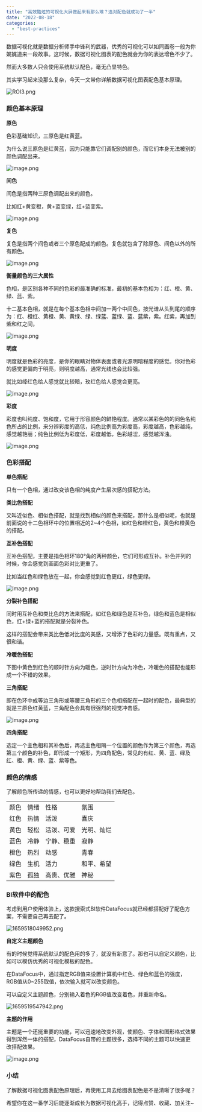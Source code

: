 ```yaml
---
title: "高效酷炫的可视化大屏做起来有那么难？选对配色就成功了一半"
date: "2022-08-18"
categories: 
  - "best-practices"
---
```


数据可视化就是数据分析师手中锋利的武器，优秀的可视化可以如同画卷一般为你娓娓道来一段故事。这时候，数据可视化图表的配色就会为你的表达增色不少了。

然而大多数人只会使用系统默认配色，毫无凸显特色。

其实学习起来没那么复杂，今天一文带你详解数据可视化图表配色基本原理。

![ROI3.png](images/1658325361-roi3-png.png)

### 颜色基本原理

**原色**

色彩基础知识，三原色是红黄蓝。

为什么说三原色是红黄蓝，因为只能靠它们调配别的颜色，而它们本身无法被别的颜色调配出来。

![image.png](images/1660863351-image-png.png)

**间色**

间色是指两种三原色调配出来的颜色。

比如红+黄变橙，黄+蓝变绿，红+蓝变紫。

![image.png](images/1660863352-image-png.png)

**复色**

复色是指两个间色或者三个原色配成的颜色。复色就包含了除原色、间色以外的所有颜色。

![image.png](images/1660863353-image-png.png)

**衡量颜色的三大属性**

色相，是区别各种不同的色彩的最准确的标准，最初的基本色相为：红、橙、黄、绿、蓝、紫。

十二基本色相，就是在每个基本色相中间加一两个中间色，按光谱从头到尾的顺序为：红、橙红、黄橙、黄、黄绿、绿、绿蓝、蓝绿、蓝、蓝紫，紫。红紫，再加到紫和红之间，

![image.png](images/1660863353-image-png-1.png)

**明度**

明度就是色彩的亮度，是你的眼睛对物体表面或者光源明暗程度的感觉。你对色彩的感觉更偏向于明亮，则明度越高，通常光线也会比较强。

就比如绛红色给人感觉就比较暗，玫红色给人感觉会更亮。

![image.png](images/1660863356-image-png.png)

**彩度**

彩度也叫纯度、饱和度，它用于形容颜色的鲜艳程度。通常以某彩色的的同色名纯色所占的比例，来分辨彩度的高低，纯色比例高为彩度高，彩度越高，色彩越纯，感觉越艳丽；纯色比例低为彩度低，彩度越低，色彩越涩，感觉越浑浊。

![image.png](images/1660863361-image-png.png)

### 色彩搭配

**单色搭配**

只有一个色相，通过改变该色相的纯度产生层次感的搭配方法。

**类比色搭配**

又叫近似色、相似色搭配，就是找到相似的颜色来搭配，那什么是相似呢，也就是前面说的十二色相环中的位置相近的2~4个色相，如红色和橙红色，黄色和橙黄色的搭配。

**互补色搭配**

互补色搭配，主要是指色相环180°角的两种颜色，它们可形成互补。补色并列的时候，你会感觉到画面色彩对比更重了。

比如当红色和绿色放在一起，你会感觉到红色更红，绿色更绿。

![image.png](images/1660863366-image-png.png)

**分裂补色搭配**

同时用互补色和类比色的方法来搭配，如红色和绿色是互补色，绿色和蓝色是相似色，红+绿+蓝的搭配就是分裂补色。

这样的搭配会带来类比色低对比度的美感，又增添了色彩的力量感。既有重点，又很和谐。

**冷暖色搭配**

下图中黄色到红色的顺时针方向为暖色，逆时针方向为冷色，冷暖色的搭配也能形成一个不错的效果。

**三角搭配**

即在色环中成等边三角形或等腰三角形的三个色相搭配在一起时的配色，最典型的就是三原色红黄蓝，三角配色会具有很强烈的视觉冲击感。

![image.png](images/1660863371-image-png.png)

**四角搭配**

选定一个主色相和其补色后，再选主色相隔一个位置的颜色作为第三个颜色，再选第三个颜色的补色，即形成一个矩形，为四角配色，常见的有红、黄、蓝、绿及红、橙、黄、绿、蓝、紫等色。

### 颜色的情感

了解颜色所传递的情感，也可以更好地帮助我们去配色。

<table><tbody><tr><td>颜色</td><td>情绪</td><td>性格</td><td>氛围</td></tr><tr><td>红色</td><td>热情</td><td>活泼</td><td>喜庆</td></tr><tr><td>黄色</td><td>轻松</td><td>活泼、可爱</td><td>光明、灿烂</td></tr><tr><td>蓝色</td><td>冷静</td><td>宁静、稳重</td><td>寂静</td></tr><tr><td>橙色</td><td>热烈</td><td>动感</td><td>青春</td></tr><tr><td>绿色</td><td>生机</td><td>活力</td><td>和平、希望</td></tr><tr><td>紫色</td><td>孤独</td><td>高贵、优雅</td><td>神秘</td></tr></tbody></table>

### BI软件中的配色

考虑到用户使用体验上，这款搜索式BI软件DataFocus就已经都搭配好了配色方案，不需要自己再去配了。

![1659518049952.png](images/1660863377-1659518049952-png.png)

**自定义主题颜色**

有的时候觉得系统默认的配色用的多了，就没有新意了。那也可以自定义颜色，比如可以模仿优秀的可视化模板的配色。

在DataFocus中，通过指定RGB值来设置计算机中红色、绿色和蓝色的强度，RGB值从0~255取值，依次输入就可以改变颜色。

可以自定义主题颜色，分别输入着色的RGB值改变着色，并重新命名。

![1659519547942.png](images/1660863381-1659519547942-png.png)

**主题的作用**

主题是一个还挺重要的功能，可以迅速地改变外观，使颜色、字体和图形格式效果得到浑然一体的搭配，DataFocus自带的主题很多，选择不同的主题可以快速更改搭配效果。

![image.png](images/1660863386-image-png.png)

### 小结

了解数据可视化图表配色原理后，再使用工具去给图表配色是不是清晰了很多呢？

希望你在这一番学习后能逐渐成长为数据可视化高手，记得点赞、收藏、加关注~
